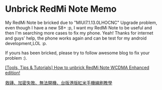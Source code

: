 # Unbrick RedMi Note Memo

My RedMi Note be bricked due to "MIUI7.1.13.0LHOCNC" Upgrade problem,  even though I have a new S8+ :p, I want my RedMi Note to be useful and then I'm searching more cases to fix my phone. Yeah! Thanks for internet and guys' help, the phone works again and can be test for my android development,LOL :p.

If yours has been bricked, please try to follow awesome blog to fix your problem :).

[[Tools, Tips & Tutorials] How to unbrick RedMi Note WCDMA Enhanced edition!  ](http://en.miui.com/thread-23268-1-1.html)

[救磚、加密失敗、無法開機、台版港版紅米手機線刷教學
](http://mobileai.net/2014/08/28/hongmi-rom/)